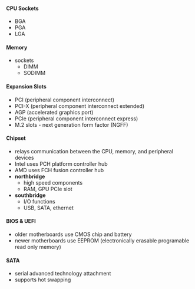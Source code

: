 #### CPU Sockets
- BGA
- PGA
- LGA

#### Memory
- sockets
	- DIMM
	- SODIMM

#### Expansion Slots
- PCI (peripheral component interconnect)
- PCI-X (peripheral component interconnect extended)
- AGP (accelerated graphics port)
- PCIe (peripheral component interconnect express)
- M.2 slots - next generation form factor (NGFF)

#### Chipset
- relays communication between the CPU, memory, and peripheral devices
- Intel uses PCH platform controller hub
- AMD uses FCH fusion controller hub
- **northbridge**
	- high speed components
	- RAM, GPU PCIe slot
- **southbridge**
	- I/O functions
	- USB, SATA, ethernet
#### BIOS & UEFI
- older motherboards use CMOS chip and battery
- newer motherboards use EEPROM (electronically erasable programable read only memory)

#### SATA
- serial advanced technology attachment
- supports hot swapping